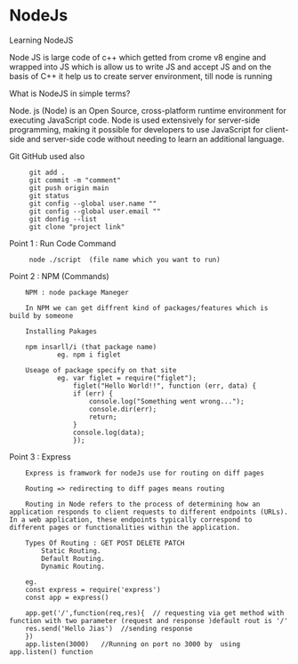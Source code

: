 # NodeJs
Learning NodeJS


 Node JS is large code of c++ which getted from crome v8 engine and wrapped into JS 
 which is allow us to write JS and accept JS and 
 on the basis of C++ it help us to create server environment, till node is running  

 What is NodeJS in simple terms?

  Node. js (Node) is an Open Source, cross-platform runtime environment for executing JavaScript code.
  Node is used extensively for server-side programming, 
  making it possible for developers to use JavaScript for 
  client-side and server-side code without needing to learn an additional language.

  Git GitHub used also
         
         git add .
         git commit -m "comment"
         git push origin main
         git status 
         git config --global user.name ""
         git config --global user.email ""
         git donfig --list
         git clone "project link"


Point 1 : Run Code Command

         node ./script  (file name which you want to run)

Point 2 : NPM (Commands)

        NPM : node package Maneger

        In NPM we can get diffrent kind of packages/features which is build by someone

        Installing Pakages 

        npm insarll/i (that package name)
                eg. npm i figlet 

        Useage of package specify on that site
                eg. var figlet = require("figlet");
                    figlet("Hello World!!", function (err, data) {
                    if (err) {
                        console.log("Something went wrong...");
                        console.dir(err);
                        return;
                    }
                    console.log(data);
                    });

Point 3 : Express

        Express is framwork for nodeJs use for routing on diff pages

        Routing => redirecting to diff pages means routing 

        Routing in Node refers to the process of determining how an application responds to client requests to different endpoints (URLs). In a web application, these endpoints typically correspond to different pages or functionalities within the application.

        Types Of Routing : GET POST DELETE PATCH 
            Static Routing.
            Default Routing.
            Dynamic Routing.

        eg. 
        const express = require('express')
        const app = express()

        app.get('/',function(req,res){  // requesting via get method with function with two parameter (request and response )default rout is '/' 
        res.send('Hello Jias')  //sending response 
        })
        app.listen(3000)   //Running on port no 3000 by  using app.listen() function




